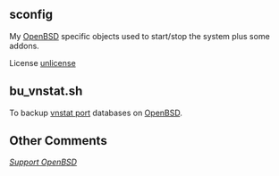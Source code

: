 ## sconfig
My [OpenBSD](https://www.openbsd.org/) specific objects
used to start/stop the system plus some addons.

License [unlicense](https://unlicense.org)


## bu\_vnstat.sh
To backup
[vnstat port](https://openports.pl/path/net/vnstat)
databases on
[OpenBSD](https://www.openbsd.org/).


## Other Comments
*[Support OpenBSD](https://www.openbsd.org/donations.html)*

